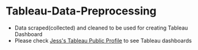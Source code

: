 # Tableau-Data-Preprocessing
* Data scraped(collected) and cleaned to be used for creating Tableau Dashboard
* Please check [Jess's Tableau Public Profile](https://public.tableau.com/profile/jihyun.lee#!/) to see Tableau dashboards
